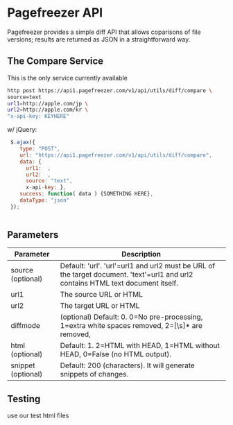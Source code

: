 # Pagefreezer API

Pagefreezer provides a simple diff API that allows coparisons of file versions; results are returned as JSON in a straightforward way.

## The Compare Service

This is the only service currently available

```sh
http post https://api1.pagefreezer.com/v1/api/utils/diff/compare \
source=text
url1=http://apple.com/jp \
url2=http://apple.com/kr \
"x-api-key: KEYHERE"
```

w/ jQuery:
```javascript
 $.ajax({
    type: "POST",
    url: "https://api1.pagefreezer.com/v1/api/utils/diff/compare",
    data: {
      url1:  ,
      url2:  ,
      source: "text",
      x-api-key: },
    success: function( data ) {SOMETHING HERE},
    dataType: "json"
 });
 
```

## Parameters

| Parameter	| Description |
|-----------|-------------|
| source (optional)|	Default: 'url'. 'url'=url1 and url2 must be URL of the target document. 'text'=url1 and url2 contains HTML text document itself. |
| url1 |	The source URL or HTML |
| url2 |	The target URL or HTML |
| diffmode | (optional)	Default: 0. 0=No pre-processing, 1=extra white spaces removed, 2=[\s]* are removed, |3=HTML tags are removed for full-text comparison |
| html  (optional) |	Default: 1. 2=HTML with HEAD, 1=HTML without HEAD, 0=False (no HTML output). |
| snippet  (optional)	 | Default: 200 (characters). It will generate snippets of changes. |

## Testing
use our test html files
